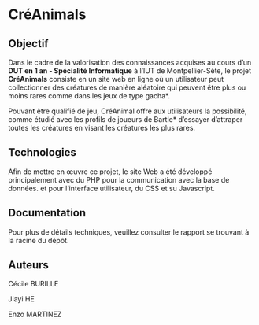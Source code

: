# CréAnimals

## Objectif
Dans le cadre de la valorisation des connaissances acquises au cours d’un **DUT en 1 an - Spécialité Informatique** à l’IUT de Montpellier-Sète, le projet **CréAnimals** consiste en un site web en ligne où un utilisateur peut collectionner des créatures de manière aléatoire qui peuvent être plus ou moins
rares comme dans les jeux de type gacha*.

Pouvant être qualifié de jeu, CréAnimal offre aux utilisateurs la possibilité, comme étudié avec les profils de joueurs de Bartle* d’essayer d’attraper toutes les créatures en visant les créatures les plus rares.

## Technologies
Afin de mettre en œuvre ce projet, le site Web a été développé principalement avec du PHP pour la communication avec la base de données. et pour l’interface utilisateur, du CSS et su Javascript.

## Documentation
Pour plus de détails techniques, veuillez consulter le rapport se trouvant à la racine du dépôt.

## Auteurs
Cécile BURILLE

Jiayi HE

Enzo MARTINEZ
